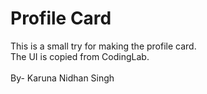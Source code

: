 # Profile Card

This is a small try for making the profile card.
<br>
The UI is copied from CodingLab.
<br>
<br>
By- Karuna Nidhan Singh
